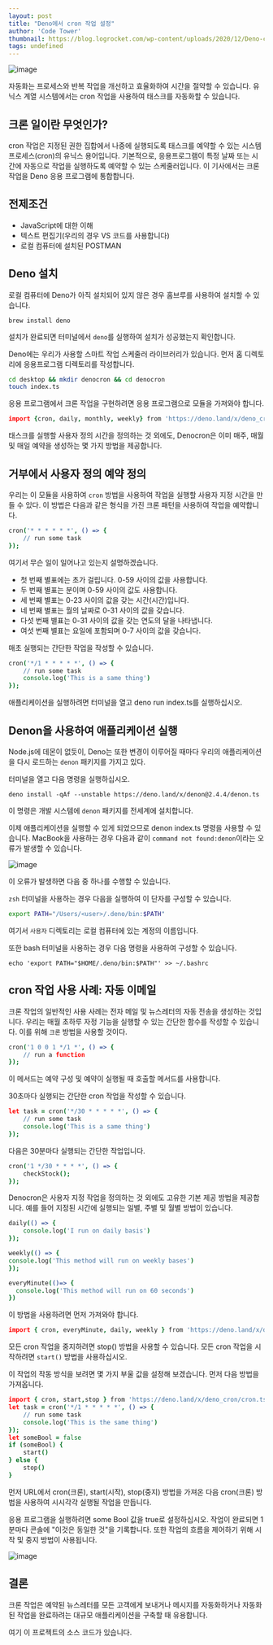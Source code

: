 ```yaml
---
layout: post
title: "Deno에서 cron 작업 설정"
author: 'Code Tower'
thumbnail: https://blog.logrocket.com/wp-content/uploads/2020/12/Deno-crono-jobs-automation.png
tags: undefined
---
```



![image](https://i1.wp.com/blog.logrocket.com/wp-content/uploads/2020/12/Deno-crono-jobs-automation.png?fit=730%2C487&ssl=1)

자동화는 프로세스와 반복 작업을 개선하고 효율화하여 시간을 절약할 수 있습니다. 유닉스 계열 시스템에서는 cron 작업을 사용하여 태스크를 자동화할 수 있습니다.

## 크론 일이란 무엇인가?

cron 작업은 지정된 권한 집합에서 나중에 실행되도록 태스크를 예약할 수 있는 시스템 프로세스(cron)의 유닉스 용어입니다. 기본적으로, 응용프로그램이 특정 날짜 또는 시간에 자동으로 작업을 실행하도록 예약할 수 있는 스케줄러입니다. 이 기사에서는 크론 작업을 Deno 응용 프로그램에 통합합니다.

## 전제조건

- JavaScript에 대한 이해
- 텍스트 편집기(우리의 경우 VS 코드를 사용합니다)
- 로컬 컴퓨터에 설치된 POSTMAN

## Deno 설치

로컬 컴퓨터에 Deno가 아직 설치되어 있지 않은 경우 홈브루를 사용하여 설치할 수 있습니다.

```undefined
brew install deno
```

설치가 완료되면 터미널에서 `deno`를 실행하여 설치가 성공했는지 확인합니다.

Deno에는 우리가 사용할 스마트 작업 스케줄러 라이브러리가 있습니다. 먼저 홈 디렉토리에 응용프로그램 디렉토리를 작성합니다.

```bash
cd desktop && mkdir denocron && cd denocron
touch index.ts
```

응용 프로그램에서 크론 작업을 구현하려면 응용 프로그램으로 모듈을 가져와야 합니다.

```coffeescript
import {cron, daily, monthly, weekly} from 'https://deno.land/x/deno_cron/cron.ts';
```

태스크를 실행할 사용자 정의 시간을 정의하는 것 외에도, Denocron은 이미 매주, 매월 및 매일 예약을 생성하는 몇 가지 방법을 제공합니다.

## 거부에서 사용자 정의 예약 정의

우리는 이 모듈을 사용하여 `cron` 방법을 사용하여 작업을 실행할 사용자 지정 시간을 만들 수 있다. 이 방법은 다음과 같은 형식을 가진 크론 패턴을 사용하여 작업을 예약합니다.

```coffeescript
cron('* * * * * *', () => {
    // run some task
});
```

여기서 무슨 일이 일어나고 있는지 설명하겠습니다.

- 첫 번째 별표에는 초가 걸립니다. 0-59 사이의 값을 사용합니다.
- 두 번째 별표는 분이며 0-59 사이의 값도 사용합니다.
- 세 번째 별표는 0-23 사이의 값을 갖는 시간(시간)입니다.
- 네 번째 별표는 월의 날짜로 0-31 사이의 값을 갖습니다.
- 다섯 번째 별표는 0-31 사이의 값을 갖는 연도의 달을 나타냅니다.
- 여섯 번째 별표는 요일에 포함되며 0-7 사이의 값을 갖습니다.

매초 실행되는 간단한 작업을 작성할 수 있습니다.

```coffeescript
cron('*/1 * * * * *', () => {
    // run some task
    console.log('This is a same thing')
});
```

애플리케이션을 실행하려면 터미널을 열고 deno run index.ts를 실행하십시오.

## Denon을 사용하여 애플리케이션 실행

Node.js에 데몬이 없듯이, Deno는 또한 변경이 이루어질 때마다 우리의 애플리케이션을 다시 로드하는 `denon` 패키지를 가지고 있다.

터미널을 열고 다음 명령을 실행하십시오.

```undefined
deno install -qAf --unstable https://deno.land/x/denon@2.4.4/denon.ts
```

이 명령은 개발 시스템에 `denon` 패키지를 전세계에 설치합니다.

이제 애플리케이션을 실행할 수 있게 되었으므로 denon index.ts 명령을 사용할 수 있습니다. MacBook을 사용하는 경우 다음과 같이 `command not found:denon`이라는 오류가 발생할 수 있습니다.

![image](https://i0.wp.com/blog.logrocket.com/wp-content/uploads/2020/12/error-command-not-found.png?resize=730%2C36&ssl=1)

이 오류가 발생하면 다음 중 하나를 수행할 수 있습니다.

`zsh` 터미널을 사용하는 경우 다음을 실행하여 이 단자를 구성할 수 있습니다.

```bash
export PATH="/Users/<user>/.deno/bin:$PATH"
```

여기서 `사용자` 디렉토리는 로컬 컴퓨터에 있는 계정의 이름입니다.

또한 bash 터미널을 사용하는 경우 다음 명령을 사용하여 구성할 수 있습니다.

```undefined
echo 'export PATH="$HOME/.deno/bin:$PATH"' >> ~/.bashrc
```

## cron 작업 사용 사례: 자동 이메일

크론 작업의 일반적인 사용 사례는 전자 메일 및 뉴스레터의 자동 전송을 생성하는 것입니다. 우리는 매월 초하루 자정 기능을 실행할 수 있는 간단한 함수를 작성할 수 있습니다. 이를 위해 `크론` 방법을 사용할 것이다.

```coffeescript
cron('1 0 0 1 */1 *', () => {
    // run a function
});
```

이 메서드는 예약 구성 및 예약이 실행될 때 호출할 메서드를 사용합니다.

30초마다 실행되는 간단한 cron 작업을 작성할 수 있습니다.

```coffeescript
let task = cron('*/30 * * * * *', () => {
    // run some task
    console.log('This is a same thing')
});
```

다음은 30분마다 실행되는 간단한 작업입니다.

```coffeescript
cron('1 */30 * * * *', () => {
    checkStock();
});
```

Denocron은 사용자 지정 작업을 정의하는 것 외에도 고유한 기본 제공 방법을 제공합니다. 예를 들어 지정된 시간에 실행되는 일별, 주별 및 월별 방법이 있습니다.

```coffeescript
daily(() => {
    console.log('I run on daily basis')
});

weekly(() => {
console.log('This method will run on weekly bases')
});

everyMinute(()=> {
  console.log('This method will run on 60 seconds')  
})
```

이 방법을 사용하려면 먼저 가져와야 합니다.

```coffeescript
import { cron, everyMinute, daily, weekly } from 'https://deno.land/x/deno_cron/cron.ts';
```

모든 cron 작업을 중지하려면 stop() 방법을 사용할 수 있습니다. 모든 cron 작업을 시작하려면 `start()` 방법을 사용하십시오.

이 작업의 작동 방식을 보려면 몇 가지 부울 값을 설정해 보겠습니다. 먼저 다음 방법을 가져옵니다.

```coffeescript
import { cron, start,stop } from 'https://deno.land/x/deno_cron/cron.ts';
let task = cron('*/1 * * * * *', () => {
    // run some task
    console.log('This is the same thing')
});
let someBool = false
if (someBool) {
    start()
} else {
    stop()
}
```

먼저 URL에서 cron(크론), start(시작), stop(중지) 방법을 가져온 다음 cron(크론) 방법을 사용하여 시시각각 실행될 작업을 만듭니다.

응용 프로그램을 실행하려면 some Bool 값을 true로 설정하십시오. 작업이 완료되면 1분마다 콘솔에 "이것은 동일한 것"을 기록합니다. 또한 작업의 흐름을 제어하기 위해 시작 및 중지 방법이 사용됩니다.

![image](https://i2.wp.com/blog.logrocket.com/wp-content/uploads/2020/12/log-running-automatically.png?resize=730%2C164&ssl=1)

## 결론

크론 작업은 예약된 뉴스레터를 모든 고객에게 보내거나 메시지를 자동화하거나 자동화된 작업을 완료하려는 대규모 애플리케이션을 구축할 때 유용합니다.

여기 이 프로젝트의 소스 코드가 있습니다.